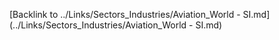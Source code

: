 

[Backlink to ../Links/Sectors_Industries/Aviation_World - SI.md](../Links/Sectors_Industries/Aviation_World - SI.md)
